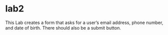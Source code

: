 # lab2 
This Lab creates a form that asks for a user’s email address, phone number, and date of birth. There should also be a submit button.